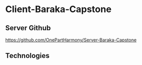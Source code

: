 # Client-Baraka-Capstone

## Server Github

https://github.com/OnePartHarmony/Server-Baraka-Capstone

## Technologies
